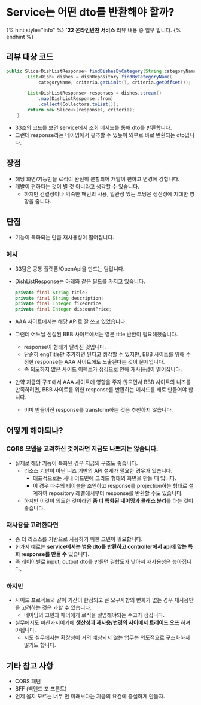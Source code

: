# Service는 어떤 dto를 반환해야 할까?

{% hint style="info" %}
**\`22 온라인반찬 서비스** 리뷰 내용 중 일부 입니다.
{% endhint %}

## 리뷰 대상 코드

```java
public Slice<DishListResponse> findDishesByCategory(String categoryName, Criteria criteria) {
        List<Dish> dishes = dishRepository.findByCategoryName(
            categoryName, criteria.getLimit(), criteria.getOffset());

        List<DishListResponse> responses = dishes.stream()
            .map(DishListResponse::from)
            .collect(Collectors.toList());
        return new Slice<>(responses, criteria);
    }
```

* 33조의 코드를 보면 service에서 조회 메서드를 통해 dto를 반환합니다.
* 그런데 response라는 네이밍에서 유추할 수 있듯이 외부로 바로 반환되는 dto입니다.

## 장점

* 해당 화면/기능만을 로직이 완전히 분할되어 개발이 편하고 변경에 강합니다.
* 개발이 편하다는 것이 별 것 아니라고 생각할 수 있습니다.
  * 하지만 간결성이나 익숙한 패턴의 사용, 일관성 있는 코딩은 생산성에 지대한 영향을 줍니다.

## 단점

* 기능이 특화되는 만큼 재사용성이 떨어집니다.

### 예시

* 33팀은 공통 플랫폼/OpenApi을 만드는 팀입니다.
*   DishListResponse는 아래와 같은 필드를 가지고 있습니다.

    ```java
    private final String title;
    private final String description;
    private final Integer fixedPrice;
    private final Integer discountPrice;
    ```
* AAA 사이트에서는 해당 API로 잘 쓰고 있었습니다.
* 그런데 어느날 신설된 BBB 사이트에서는 영문 title 반환이 필요해졌습니다.
  * response이 형태가 달라진 것입니다.
  * 단순히 engTitle만 추가하면 된다고 생각할 수 있지만, BBB 사이트를 위해 수정한 response는 AAA 사이트에도 노출된다는 것이 문제입니다.
  * 즉 의도하지 않은 사이드 이펙트가 생김으로 인해 재사용성이 떨어집니다.
* 만약 지금의 구조에서 AAA 사이트에 영향을 주지 않으면서 BBB 사이트의 니즈를 만족하려면, BBB 사이트를 위한 response를 반환하는 메서드를 새로 만들어야 합니다.
  * 이미 만들어진 response를 transform하는 것은 추천하지 않습니다.

## 어떻게 해야되냐?

### CQRS 모델을 고려하신 것이라면 지금도 나쁘지는 않습니다.

* 실제로 해당 기능이 특화된 경우 지금의 구조도 좋습니다.
  * 리소스 기반이 아닌 니즈 기반의 API 설계가 필요한 경우가 있습니다.
    * 대표적으로는 사내 어드민에 그리드 형태의 화면을 만들 때 입니다.
    * 이 경우 다수의 테이블을 조인하고 response를 projection하는 형태로 설계하여 repository 레벨에서부터 response를 반환할 수도 있습니다.
  * 하지만 이것이 의도한 것이라면 **좀 더 특화된 네이밍과 클래스 분리**를 하는 것이 좋습니다.

### 재사용을 고려한다면

* 좀 더 리소스를 기반으로 사용하기 위한 고민이 필요합니다.
* 한가지 예로는 **service에서는 범용 dto를 반환하고 controller에서 api에 맞는 특화 response를 만들 수** 있습니다.
* 즉 레이어별로 input, output dto를 만들면 결합도가 낮아져 재사용성은 높아집니다.

### 하지만

* 사이드 프로젝트와 같이 기간이 한정되고 큰 요구사항의 변화가 없는 경우 재사용만을 고려하는 것은 과할 수 있습니다.
  * 네이밍의 고민과 페어에게 로직을 설명해야되는 수고가 생깁니다.
* 실무에서도 마찬가지이기에 **생산성과 재사용/변경의 사이에서 트레이드 오프** 하셔야됩니다.
  * 저도 실무에서는 확장성이 거의 예상되지 않는 업무는 의도적으로 구조화하지 않기도 합니다.

## 기타 참고 사항

* CQRS 패턴
* BFF (백엔드 포 프론트)
* 언제 올지 모르는 너무 먼 미래보다는 지금의 요건에 충실하게 만들자.
